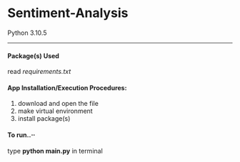 # Sentiment-Analysis
Python 3.10.5
- - - - 

#### Package(s) Used

read _requirements.txt_
    
#### App Installation/Execution Procedures:
1. download and open the file
2. make virtual environment
3. install package(s)
   
   
#### To run..⋅⋅
 type __python main.py__ in terminal

